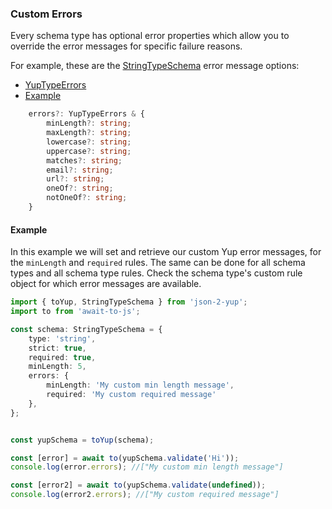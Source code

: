 ### Custom Errors
Every schema type has optional error properties which allow you to override the error messages for specific failure reasons.

For example, these are the [StringTypeSchema](src/types/StringTypeSchema.ts) error message options:

- [YupTypeErrors](src/types/YupTypeErrors.ts)
- [Example](#example)

```typescript
    errors?: YupTypeErrors & {
        minLength?: string;
        maxLength?: string;
        lowercase?: string;
        uppercase?: string;
        matches?: string;
        email?: string;
        url?: string;
        oneOf?: string;
        notOneOf?: string;
    }
```

#### Example

In this example we will set and retrieve our custom Yup error messages, for the `minLength` and `required` rules. The same can be done for all schema types and all schema type rules. Check the schema type's custom rule object for which error messages are available.

```typescript
import { toYup, StringTypeSchema } from 'json-2-yup';
import to from 'await-to-js'; 

const schema: StringTypeSchema = {
    type: 'string',
    strict: true,
    required: true,
    minLength: 5,
    errors: {
        minLength: 'My custom min length message',
        required: 'My custom required message'
    },
};


const yupSchema = toYup(schema);

const [error] = await to(yupSchema.validate('Hi'));
console.log(error.errors); //["My custom min length message"]

const [error2] = await to(yupSchema.validate(undefined));
console.log(error2.errors); //["My custom required message"]


```